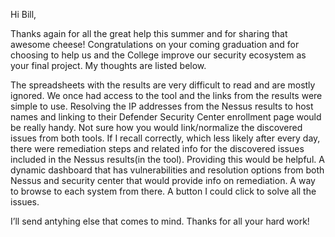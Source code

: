 Hi Bill,

Thanks again for all the great help this summer and for sharing that awesome cheese! Congratulations on your coming graduation and for choosing to help us and the College improve our security ecosystem as your final project. My thoughts are listed below.

The spreadsheets with the results are very difficult to read and are mostly ignored. We once had access to the tool and the links from the results were simple to use.
Resolving the IP addresses from the Nessus results to host names and linking to their Defender Security Center enrollment page would be really handy. Not sure how you would link/normalize the discovered issues from both tools.
If I recall correctly, which less likely after every day, there were remediation steps and related info for the discovered issues included in the Nessus results(in the tool). Providing this would be helpful.
A dynamic dashboard that has vulnerabilities and resolution options from both Nessus and security center that would provide info on remediation. A way to browse to each system from there.
A button I could click to solve all the issues.

I’ll send antyhing else that comes to mind. Thanks for all your hard work!
